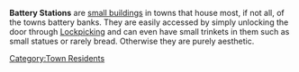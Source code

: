 **Battery Stations** are [small buildings](Small_Shack.md "wikilink") in
towns that house most, if not all, of the towns battery banks. They are
easily accessed by simply unlocking the door through
[Lockpicking](Lockpicking.md "wikilink") and can even have small trinkets
in them such as small statues or rarely bread. Otherwise they are purely
aesthetic.

[Category:Town Residents](Category:Town_Residents "wikilink")